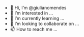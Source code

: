 - 👋 Hi, I’m @giulianomendes
- 👀 I’m interested in ...
- 🌱 I’m currently learning ...
- 💞️ I’m looking to collaborate on ...
- 📫 How to reach me ...

<!---
giulianomendes/giulianomendes is a ✨ special ✨ repository because its `README.md` (this file) appears on your GitHub profile.
You can click the Preview link to take a look at your changes.
--->
